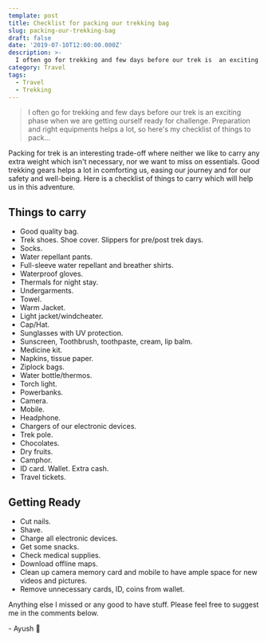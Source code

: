 ```yaml
---
template: post
title: Checklist for packing our trekking bag
slug: packing-our-trekking-bag
draft: false
date: '2019-07-10T12:00:00.000Z'
description: >-
  I often go for trekking and few days before our trek is  an exciting phase when we are getting ourself ready for challenge. Preparation and right equipments helps a lot, so here's my checklist of things to pack...
category: Travel
tags:
  - Travel
  - Trekking
---
```


> I often go for trekking and few days before our trek is an exciting phase when we are getting ourself ready for challenge. Preparation and right equipments helps a lot, so here's my checklist of things to pack...

Packing for trek is an interesting trade-off where neither we like to carry any extra weight which isn't necessary, nor we want to miss on essentials. Good trekking gears helps a lot in comforting us, easing our journey and for our safety and well-being. 
Here is a checklist of things to carry which will help us in this adventure.

## Things to carry

- Good quality bag.
- Trek shoes. Shoe cover. Slippers for pre/post trek days.
- Socks.
- Water repellant pants.
- Full-sleeve water repellant and breather shirts.
- Waterproof gloves.
- Thermals for night stay.
- Undergarments.
- Towel.
- Warm Jacket.
- Light jacket/windcheater.
- Cap/Hat.
- Sunglasses with UV protection.
- Sunscreen, Toothbrush, toothpaste, cream, lip balm.
- Medicine kit.
- Napkins, tissue paper.
- Ziplock bags.
- Water bottle/thermos.
- Torch light.
- Powerbanks.
- Camera.
- Mobile.
- Headphone.
- Chargers of our electronic devices.
- Trek pole.
- Chocolates.
- Dry fruits.
- Camphor.
- ID card. Wallet. Extra cash.
- Travel tickets.

## Getting Ready

- Cut nails.
- Shave.
- Charge all electronic devices.
- Get some snacks.
- Check medical supplies.
- Download offline maps.
- Clean up camera memory card and mobile to have ample space for new videos and pictures.
- Remove unnecessary cards, ID, coins from wallet.

Anything else I missed or any good to have stuff. Please feel free to suggest me in the comments below.

\- Ayush 🙂
